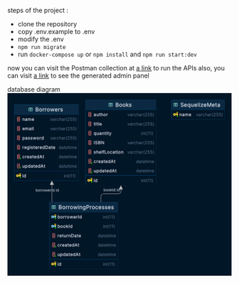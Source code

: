 steps of the project :
- clone the repository
- copy .env.example to .env
- modify the .env
- `npm run migrate`
- run `docker-compose up` or `npm install` and `npm run start:dev`

now you can visit the Postman collection at [a link](https://documenter.getpostman.com/view/14216802/2s9YCBvVbD) to run the APIs
also, you can visit [a link](http://localhost:8080/admin) to see the generated admin panel

database diagram
![liberary_management_system.png](liberary_management_system.png)

